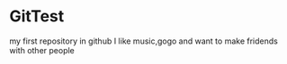 # GitTest
my first repository in github 
I like music,gogo and want to make fridends with other people
